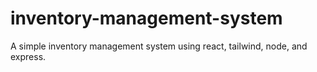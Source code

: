# inventory-management-system
A simple inventory management system using react, tailwind, node, and express.
